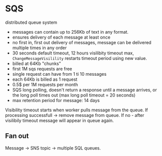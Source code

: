 # SQS

distributed queue system

- messages can contain up to 256Kb of text in any format.
- ensures delivery of each message at least once
- no first in, first out delivery of messages, message can be delivered multiple times in any order
- 30 seconds default timeout, 12 hours visilibity timeout max, `ChangeMessageVisilility` restarts timeout period using new value.
- billed at 64Kb "chunks"
- first 1M sqs requests are free
- single request can have from 1 ti 10 messages
- each 64Kb is billed as 1 request
- 0.5$ per 1M requests per month
- SQS long polling, doesn't return a response until a message arrives, or the long poll times out (max long poll timeout = 20 seconds)
- max retention period for message: 14 days

Visibility timeout starts when worker pulls message from the queue. If processing successfull -> remove message from queue. If no - after visilibily timeout message will appear in queue again.

## Fan out

Message -> SNS topic -> multiple SQL queues.